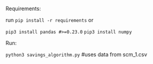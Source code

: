 Requirements: 

run `pip install -r requirements`
 or
 
`pip3 install pandas #>=0.23.0`
`pip3 install numpy`

Run: 

`python3 savings_algorithm.py` #uses data from scm_1.csv
